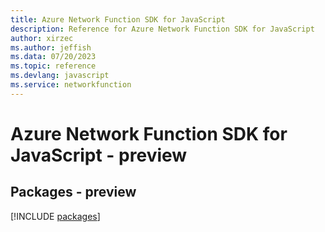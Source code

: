 ```yaml
---
title: Azure Network Function SDK for JavaScript
description: Reference for Azure Network Function SDK for JavaScript
author: xirzec
ms.author: jeffish
ms.data: 07/20/2023
ms.topic: reference
ms.devlang: javascript
ms.service: networkfunction
---
```

# Azure Network Function SDK for JavaScript - preview
## Packages - preview
[!INCLUDE [packages](network-function-index.md)]